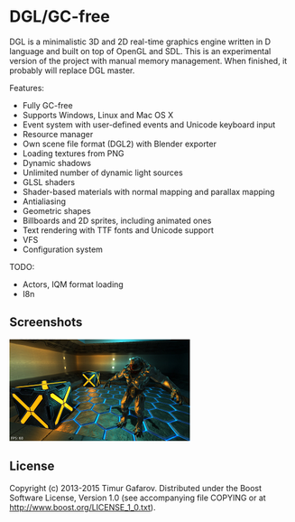 DGL/GC-free
===========
DGL is a minimalistic 3D and 2D real-time graphics engine written in D language and built on top of OpenGL and SDL. This is an experimental version of the project with manual memory management. When finished, it probably will replace DGL master.

Features:
* Fully GC-free
* Supports Windows, Linux and Mac OS X
* Event system with user-defined events and Unicode keyboard input
* Resource manager
* Own scene file format (DGL2) with Blender exporter
* Loading textures from PNG
* Dynamic shadows
* Unlimited number of dynamic light sources
* GLSL shaders
* Shader-based materials with normal mapping and parallax mapping
* Antialiasing
* Geometric shapes
* Billboards and 2D sprites, including animated ones
* Text rendering with TTF fonts and Unicode support
* VFS
* Configuration system

TODO:
* Actors, IQM format loading
* I8n

Screenshots
-----------
[![Screenshot1](/screenshots/003_thumb.jpg)](/screenshots/003.jpg)

License
-------
Copyright (c) 2013-2015 Timur Gafarov. Distributed under the Boost Software License, Version 1.0 (see accompanying file COPYING or at http://www.boost.org/LICENSE_1_0.txt).
